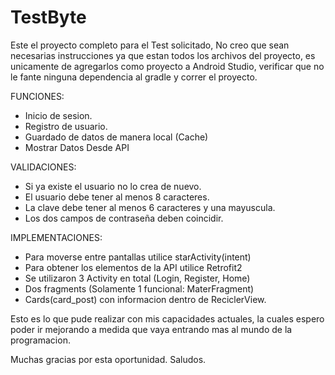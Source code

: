 # TestByte

Este el proyecto completo para el Test solicitado, No creo que sean necesarias instrucciones ya que estan todos los archivos del proyecto, es unicamente de agregarlos como proyecto a Android Studio, verificar que no le fante ninguna dependencia al gradle y correr el proyecto.

FUNCIONES:
- Inicio de sesion.
- Registro de usuario.
- Guardado de datos de manera local (Cache)
- Mostrar Datos Desde API

VALIDACIONES:
- Si ya existe el usuario no lo crea de nuevo.
- El usuario debe tener al menos 8 caracteres.
- La clave debe tener al menos 6 caracteres y una mayuscula.
- Los dos campos de contraseña deben coincidir.

IMPLEMENTACIONES:
- Para moverse entre pantallas utilice starActivity(intent)
- Para obtener los elementos de la API utilice Retrofit2
- Se utilizaron 3 Activity en total (Login, Register, Home)
- Dos fragments (Solamente 1 funcional: MaterFragment)
- Cards(card_post) con informacion dentro de ReciclerView.

Esto es lo que pude realizar con mis capacidades actuales, la cuales espero poder ir mejorando a medida que vaya entrando mas al mundo de la programacion.

Muchas gracias por esta oportunidad.
Saludos.
